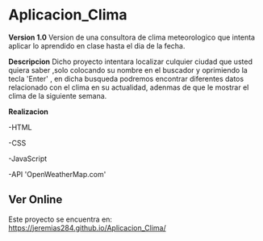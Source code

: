 # Aplicacion_Clima

**Version 1.0** 
Version de una consultora de clima meteorologico que intenta aplicar lo aprendido en clase hasta el dia de la fecha.

**Descripcion**
Dicho proyecto intentara localizar culquier ciudad  que usted quiera saber ,solo colocando su nombre en el buscador y oprimiendo la tecla 'Enter' , en dicha busqueda podremos encontrar diferentes datos relacionado con el clima en su actualidad, adenmas de que le mostrar el clima de la siguiente semana. 

**Realizacion**

-HTML

-CSS

-JavaScript

-API 'OpenWeatherMap.com'

## Ver Online
Este proyecto se encuentra en: https://jeremias284.github.io/Aplicacion_Clima/

